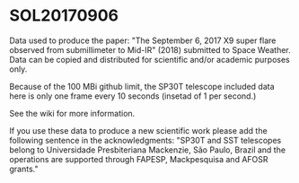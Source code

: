 # SOL20170906

Data used to produce the paper: "The September 6, 2017 X9 super flare observed from submillimeter to Mid-IR" (2018) submitted to Space Weather. Data can be copied and distributed for scientific and/or academic purposes only. 

Because of the 100 MBi github limit, the SP30T telescope included data here is only one frame every 10 seconds (insetad of 1 per second.)

See the wiki for more information.

If you use these data to produce a new scientific work please add the following sentence in the acknowledgments: "SP30T and SST telescopes belong to Universidade Presbiteriana Mackenzie, São Paulo, Brazil and the operations are supported through FAPESP, Mackpesquisa and AFOSR grants."

